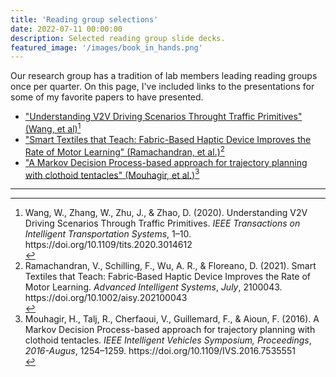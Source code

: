 ```yaml
---
title: 'Reading group selections'
date: 2022-07-11 00:00:00
description: Selected reading group slide decks.
featured_image: '/images/book_in_hands.png'
---
```


Our research group has a tradition of lab members leading reading groups once per quarter. On this page, I've included links to the presentations for some of my favorite papers to have presented.

* <a id="raw-url" href="reading_group_8_11_2021_v2v_driving_scenarios_wang_et_al.pdf">"Understanding V2V Driving Scenarios Throught Traffic Primitives" (Wang, et al)</a>[^1]
* <a id="raw-url" href="https://github.com/mossti/Portfolio/blob/master/docs/reading_group_fall_2021.pdf">"Smart Textiles that Teach: Fabric-Based Haptic Device Improves the Rate of Motor Learning" (Ramachandran, et al.)</a>[^2]
* <a id="raw-url" href="https://github.com/mossti/Portfolio/blob/master/docs/reading_group_MDP.pdf">"A Markov Decision Process-based approach for trajectory planning with clothoid tentacles" (Mouhagir, et al.)</a>[^3]

---

[^1]:<div class="csl-entry">Wang, W., Zhang, W., Zhu, J., &#38; Zhao, D. (2020). Understanding V2V Driving Scenarios Through Traffic Primitives. <i>IEEE Transactions on Intelligent Transportation Systems</i>, 1–10. https://doi.org/10.1109/tits.2020.3014612</div>
[^2]:<div class="csl-entry">Ramachandran, V., Schilling, F., Wu, A. R., &#38; Floreano, D. (2021). Smart Textiles that Teach: Fabric‐Based Haptic Device Improves the Rate of Motor Learning. <i>Advanced Intelligent Systems</i>, <i>July</i>, 2100043. https://doi.org/10.1002/aisy.202100043</div>
[^3]:<div class="csl-entry">Mouhagir, H., Talj, R., Cherfaoui, V., Guillemard, F., &#38; Aioun, F. (2016). A Markov Decision Process-based approach for trajectory planning with clothoid tentacles. <i>IEEE Intelligent Vehicles Symposium, Proceedings</i>, <i>2016-Augus</i>, 1254–1259. https://doi.org/10.1109/IVS.2016.7535551</div>